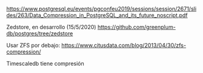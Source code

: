 https://www.postgresql.eu/events/pgconfeu2019/sessions/session/2671/slides/263/Data_Compression_in_PostgreSQL_and_its_future_noscript.pdf

Zedstore, en desarrollo (15/5/2020)
https://github.com/greenplum-db/postgres/tree/zedstore


Usar ZFS por debajo: https://www.citusdata.com/blog/2013/04/30/zfs-compression/

Timescaledb tiene compresión
